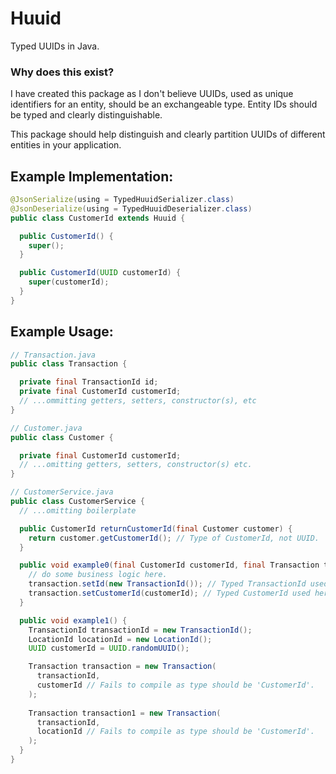 # Huuid
Typed UUIDs in Java.

### Why does this exist? 
I have created this package as I don't believe UUIDs, used as unique identifiers for an entity, should be an exchangeable type.
Entity IDs should be typed and clearly distinguishable.

This package should help distinguish and clearly partition UUIDs of different entities in your application. 

## Example Implementation:
```java
@JsonSerialize(using = TypedHuuidSerializer.class)
@JsonDeserialize(using = TypedHuuidDeserializer.class)
public class CustomerId extends Huuid {

  public CustomerId() {
    super();
  }

  public CustomerId(UUID customerId) {
    super(customerId);
  }
}
```

## Example Usage:

```java
// Transaction.java
public class Transaction {

  private final TransactionId id;
  private final CustomerId customerId;
  // ...ommitting getters, setters, constructor(s), etc
}

// Customer.java
public class Customer {

  private final CustomerId customerId;
  // ...omitting getters, setters, constructor(s) etc.
}

// CustomerService.java
public class CustomerService {
  // ...omitting boilerplate

  public CustomerId returnCustomerId(final Customer customer) {
    return customer.getCustomerId(); // Type of CustomerId, not UUID.
  }

  public void example0(final CustomerId customerId, final Transaction transaction) {
    // do some business logic here.
    transaction.setId(new TransactionId()); // Typed TransactionId used here.
    transaction.setCustomerId(customerId); // Typed CustomerId used here.
  }

  public void example1() {
    TransactionId transactionId = new TransactionId();
    LocationId locationId = new LocationId();
    UUID customerId = UUID.randomUUID();

    Transaction transaction = new Transaction(
      transactionId,
      customerId // Fails to compile as type should be 'CustomerId'.
    );
    
    Transaction transaction1 = new Transaction(
      transactionId,
      locationId // Fails to compile as type should be 'CustomerId'.
    );
  }
}
```